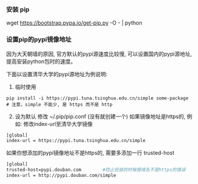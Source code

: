 
### 安装 pip
wget https://bootstrap.pypa.io/get-pip.py -O - | python

### 设置pip的pypi镜像地址
因为大天朝墙的原因, 官方默认的pypi源速度比较慢, 可以设置国内的pypi源地址, 提高安装python包时的速度。

下面以设置清华大学的pypi源地址为例说明: 
1. 临时使用
```
pip install -i https://pypi.tuna.tsinghua.edu.cn/simple some-package
# 注意，simple 不能少, 是 https 而不是 http
```
2. 设为默认
修改 ~/.pip/pip.conf (没有就创建一个)
如果镜像地址是https的, 例如: 修改index-url至清华大学镜像
```bash
[global]
index-url = https://pypi.tuna.tsinghua.edu.cn/simple
```
如果你想添加的pypi镜像地址不是https的, 需要多添加一行 trusted-host
```bash
[global]
trusted-host=pypi.douban.com        #防止安装的时候报域名不是https的错误
index-url = http://pypi.douban.com/simple
```

